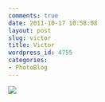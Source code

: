 ```yaml
---
comments: true
date: 2011-10-17 10:58:08
layout: post
slug: victor
title: Victor
wordpress_id: 4755
categories:
- PhotoBlog
---
```


![](http://ryanfitzer.com/main/wp-content/uploads/2011/10/2011-09-19-at-16-30-021.jpg)
